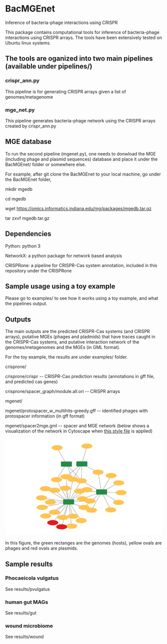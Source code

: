 # BacMGEnet
Inference of bacteria-phage interactions using CRISPR

This package contains computational tools for inference of bacteria-phage interactions using CRISPR arrays. 
The tools have been extensively tested on Ubuntu linux systems. 

## The tools are oganized into two main pipelines (available under pipelines/)
### crispr_ann.py
   This pipeline is for generating CRISPR arrays given a list of genomes/metagenome
### mge_net.py
   This pipeline generates bacteria-phage network using the CRISPR arrays created by crispr_ann.py

## MGE database
To run the second pipeline (mgenet.py), one needs to donwload the MGE (including phage and plasmid sequences) database and place it under the BacMGEnet/ folder or somewhere else. 

For example, after git clone the BacMGEnet to your local machine, go under the BacMGEnet folder,

mkdir mgedb

cd mgedb

wget https://omics.informatics.indiana.edu/mg/packages/mgedb.tar.gz 

tar zxvf mgedb.tar.gz

## Dependencies
Python: python 3

NetworkX: a python package for network based analysis 

CRISPRone: a pipeline for CRISPR-Cas system annotation, included in this repository under the CRISPRone 

## Sample usage using a toy example
Please go to examples/ to see how it works using a toy example, and what the pipelines output. 

## Outputs
The main outputs are the predicted CRISPR-Cas systems (and CRISPR arrays), putative MGEs (phages and pladmids) that have traces caught in the CRISPR-Cas systems, and putative interaction network of the genomes/metagenomes and the MGEs (in GML format).

For the toy example, the results are under examples/ folder.  

crisprone/

crisprone/crispr -- CRISPR-Cas prediction results (annotations in gff file, and predicted cas genes)

crisprone/spacer_graph/module.all.ori -- CRISPR arrays

mgenet/

mgenet/protospacer_w_multihits-greedy.gff -- identified phages with protospacer information (in gff format)

mgenet/spacer2mge.gml -- spacer and MGE network (below shows a visualization of the network in Cytoscape when [this style file](https://github.com/mgtools/BacMGEnet/blob/main/misc/style.xml) is applied)

![This is an image](https://github.com/mgtools/BacMGEnet/blob/main/misc/toynetwork.png)

In this figure, the green rectanges are the genomes (hosts), yellow ovals are phages and red ovals are plasmids. 

## Sample results
### Phocaeicola vulgatus
See results/pvulgatus

### human gut MAGs
See results/gut

### wound microbiome
See results/wound

